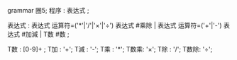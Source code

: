 grammar 圈5;
程序
: 表达式
;

表达式
: 表达式 运算符=('*'|'/'|'×'|'÷') 表达式 	#乘除
| 表达式 运算符=('+'|'-') 表达式 		#加減
| T数					#数
;

T数
: [0-9]+
;
T加 : '+';
T減 : '-';
T乘 : '*';
T数乘: '×';
T除 : '/';
T数除: '÷';